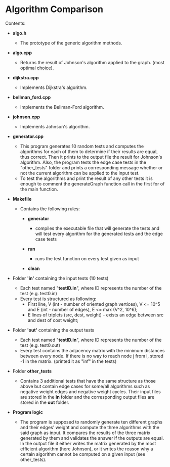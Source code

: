# Algorithm Comparison

Contents: 

* **algo.h**  
   * The prototype of the generic algorithm methods.

* **algo.cpp**
   * Returns the result of Johnson's algorithm applied to the graph.
    (most optimal choice).

* **dijkstra.cpp**
   * Implements Dijkstra's algorithm.

* **bellman_ford.cpp**
   * Implements the Bellman-Ford algorithm.   

* **johnson.cpp**
   * Implements Johnson's algorithm.

* **generator.cpp**
   * This program generates 10 random tests and computes the
   algorithms for each of them to determine if their results are
   equal, thus correct. Then it prints to the output file the result
   for Johnson's algorithm. Also, the program tests the edge case tests
   in the "other_tests" folder and prints a corresponding message
   whether or not the current algorithm can be applied to the input
   test. 
   * To test the algorithms and print the result of any other tests
   it is enough to comment the generateGraph function call in the 
   first for of the main function.

* **Makefile**
  * Contains the following rules:
 
    * **generator** 
      - compiles the executable file that will generate the tests
      and will test every algorithm for the generated tests and
      the edge case tests

    * **run**
      - runs the test function on every test given as input

    * **clean**

* Folder **'in'** containing the input tests  (10 tests)
    * Each test named "**testID.in**", where ID represents the number of the
    test (e.g. test0.in)
    * Every test is structured as following:
      * First line, V (int - number of oriented graph vertices), V <= 10^5
      	and E (int - number of edges), E <= max (V^2, 10^6);
      * E lines of triplets (src, dest, weight) - exists an edge between
      src and dest of cost weight;
      
* Folder **'out'** containing the output tests
    * Each test named "**testID.in**", where ID represents the number of the
    test (e.g. test0.out) 
    * Every test contains the adjacency matrix with the minimum distances
    between every node. If there is no way to reach node j from i, stored -1
    in the matrix. (printed it as "inf" in the tests)

* Folder **other_tests**
    * Contains 3 additional tests that have the same structure as those above
    but contain edge cases for some/all algorithms such as negative weight edges
    and negative weight cycles. Their input files are stored in the **in** folder
    and the corresponding output files are stored in the **out** folder.

* **Program logic**
    * The program is supposed to randomly generate ten different graphs and their
    edges' weight and compute the three algorithms with the said graph as input.
    It compares the results of the three matrix generated by them and validates
    the answer if the outputs are equal. In the output file it either writes the
    matrix generated by the most efficient algorithm (here Johnson), or it writes
    the reason why a certain algorithm cannot be computed on a given input (see
    other_tests).  
